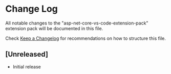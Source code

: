# Change Log
All notable changes to the "asp-net-core-vs-code-extension-pack" extension pack will be documented in this file.

Check [Keep a Changelog](http://keepachangelog.com/) for recommendations on how to structure this file.

## [Unreleased]
- Initial release
